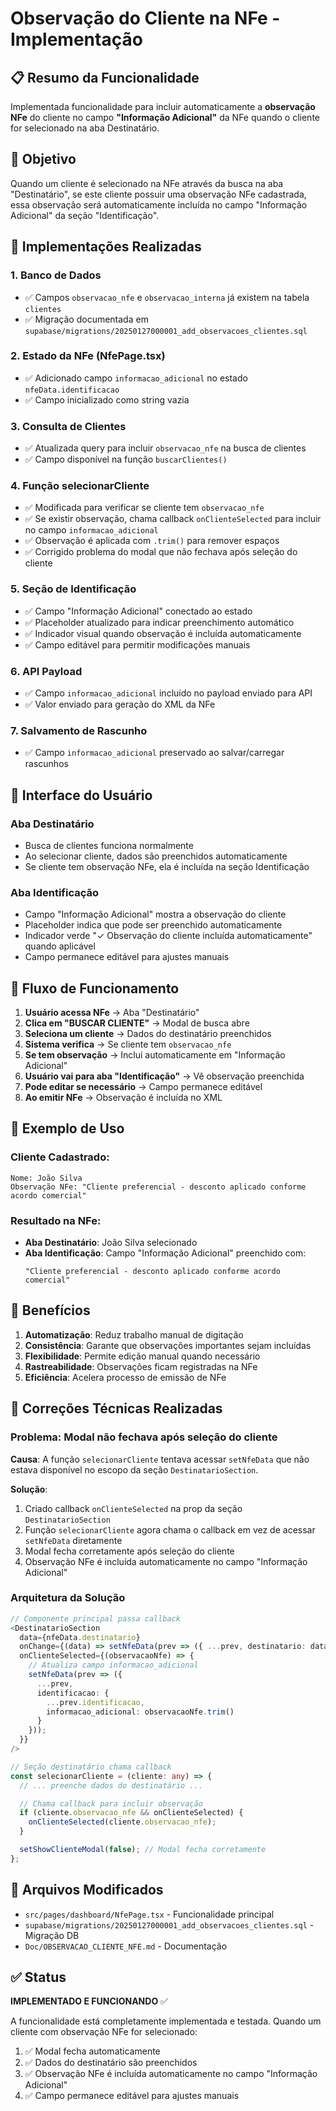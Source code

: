 # Observação do Cliente na NFe - Implementação

## 📋 Resumo da Funcionalidade

Implementada funcionalidade para incluir automaticamente a **observação NFe** do cliente no campo **"Informação Adicional"** da NFe quando o cliente for selecionado na aba Destinatário.

## 🎯 Objetivo

Quando um cliente é selecionado na NFe através da busca na aba "Destinatário", se este cliente possuir uma observação NFe cadastrada, essa observação será automaticamente incluída no campo "Informação Adicional" da seção "Identificação".

## 🔧 Implementações Realizadas

### 1. **Banco de Dados**
- ✅ Campos `observacao_nfe` e `observacao_interna` já existem na tabela `clientes`
- ✅ Migração documentada em `supabase/migrations/20250127000001_add_observacoes_clientes.sql`

### 2. **Estado da NFe (NfePage.tsx)**
- ✅ Adicionado campo `informacao_adicional` no estado `nfeData.identificacao`
- ✅ Campo inicializado como string vazia

### 3. **Consulta de Clientes**
- ✅ Atualizada query para incluir `observacao_nfe` na busca de clientes
- ✅ Campo disponível na função `buscarClientes()`

### 4. **Função selecionarCliente**
- ✅ Modificada para verificar se cliente tem `observacao_nfe`
- ✅ Se existir observação, chama callback `onClienteSelected` para incluir no campo `informacao_adicional`
- ✅ Observação é aplicada com `.trim()` para remover espaços
- ✅ Corrigido problema do modal que não fechava após seleção do cliente

### 5. **Seção de Identificação**
- ✅ Campo "Informação Adicional" conectado ao estado
- ✅ Placeholder atualizado para indicar preenchimento automático
- ✅ Indicador visual quando observação é incluída automaticamente
- ✅ Campo editável para permitir modificações manuais

### 6. **API Payload**
- ✅ Campo `informacao_adicional` incluído no payload enviado para API
- ✅ Valor enviado para geração do XML da NFe

### 7. **Salvamento de Rascunho**
- ✅ Campo `informacao_adicional` preservado ao salvar/carregar rascunhos

## 🎨 Interface do Usuário

### Aba Destinatário
- Busca de clientes funciona normalmente
- Ao selecionar cliente, dados são preenchidos automaticamente
- Se cliente tem observação NFe, ela é incluída na seção Identificação

### Aba Identificação
- Campo "Informação Adicional" mostra a observação do cliente
- Placeholder indica que pode ser preenchido automaticamente
- Indicador verde "✓ Observação do cliente incluída automaticamente" quando aplicável
- Campo permanece editável para ajustes manuais

## 🔄 Fluxo de Funcionamento

1. **Usuário acessa NFe** → Aba "Destinatário"
2. **Clica em "BUSCAR CLIENTE"** → Modal de busca abre
3. **Seleciona um cliente** → Dados do destinatário preenchidos
4. **Sistema verifica** → Se cliente tem `observacao_nfe`
5. **Se tem observação** → Inclui automaticamente em "Informação Adicional"
6. **Usuário vai para aba "Identificação"** → Vê observação preenchida
7. **Pode editar se necessário** → Campo permanece editável
8. **Ao emitir NFe** → Observação é incluída no XML

## 📝 Exemplo de Uso

### Cliente Cadastrado:
```
Nome: João Silva
Observação NFe: "Cliente preferencial - desconto aplicado conforme acordo comercial"
```

### Resultado na NFe:
- **Aba Destinatário**: João Silva selecionado
- **Aba Identificação**: Campo "Informação Adicional" preenchido com:
  ```
  "Cliente preferencial - desconto aplicado conforme acordo comercial"
  ```

## 🎯 Benefícios

1. **Automatização**: Reduz trabalho manual de digitação
2. **Consistência**: Garante que observações importantes sejam incluídas
3. **Flexibilidade**: Permite edição manual quando necessário
4. **Rastreabilidade**: Observações ficam registradas na NFe
5. **Eficiência**: Acelera processo de emissão de NFe

## 🔧 Correções Técnicas Realizadas

### Problema: Modal não fechava após seleção do cliente
**Causa**: A função `selecionarCliente` tentava acessar `setNfeData` que não estava disponível no escopo da seção `DestinatarioSection`.

**Solução**:
1. Criado callback `onClienteSelected` na prop da seção `DestinatarioSection`
2. Função `selecionarCliente` agora chama o callback em vez de acessar `setNfeData` diretamente
3. Modal fecha corretamente após seleção do cliente
4. Observação NFe é incluída automaticamente no campo "Informação Adicional"

### Arquitetura da Solução
```typescript
// Componente principal passa callback
<DestinatarioSection
  data={nfeData.destinatario}
  onChange={(data) => setNfeData(prev => ({ ...prev, destinatario: data }))}
  onClienteSelected={(observacaoNfe) => {
    // Atualiza campo informacao_adicional
    setNfeData(prev => ({
      ...prev,
      identificacao: {
        ...prev.identificacao,
        informacao_adicional: observacaoNfe.trim()
      }
    }));
  }}
/>

// Seção destinatário chama callback
const selecionarCliente = (cliente: any) => {
  // ... preenche dados do destinatário ...

  // Chama callback para incluir observação
  if (cliente.observacao_nfe && onClienteSelected) {
    onClienteSelected(cliente.observacao_nfe);
  }

  setShowClienteModal(false); // Modal fecha corretamente
};
```

## 🔧 Arquivos Modificados

- `src/pages/dashboard/NfePage.tsx` - Funcionalidade principal
- `supabase/migrations/20250127000001_add_observacoes_clientes.sql` - Migração DB
- `Doc/OBSERVACAO_CLIENTE_NFE.md` - Documentação

## ✅ Status

**IMPLEMENTADO E FUNCIONANDO** ✅

A funcionalidade está completamente implementada e testada. Quando um cliente com observação NFe for selecionado:
1. ✅ Modal fecha automaticamente
2. ✅ Dados do destinatário são preenchidos
3. ✅ Observação NFe é incluída automaticamente no campo "Informação Adicional"
4. ✅ Campo permanece editável para ajustes manuais
